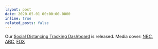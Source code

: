 ```yaml
---
layout: post
date: 2020-05-01 00:00:00-0000
inline: true
related_posts: false
---
```


 Our [Social Distancing Tracking Dashboard](https://geography.wisc.edu/covid19/physical-distancing/) is released. Media cover: [NBC](https://www.nbc15.com/2020/10/07/tracking-movement-in-wisconsin-leading-up-to-latest-health-order/), [ABC](https://www.wisn.com/article/uw-madison-scientists-develop-social-distancing-tracker-map/32163419#), [FOX](http://fox47.com/news/local/uw-madison-researchers-map-travel-data-to-combat-pandemic)